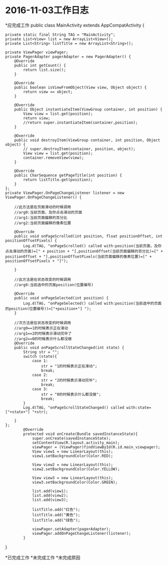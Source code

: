 # 2016-11-03工作日志

*应完成工作
public class MainActivity extends AppCompatActivity {

    private static final String TAG = "MainActivity";
    private List<View> list = new ArrayList<View>();
    private List<String> listTitle = new ArrayList<String>();

    private ViewPager viewPager;
    private PagerAdapter pagerAdapter = new PagerAdapter() {
        @Override
        public int getCount() {
            return list.size();
        }

        @Override
        public boolean isViewFromObject(View view, Object object) {
            return view == object;
        }

        @Override
        public Object instantiateItem(ViewGroup container, int position) {
            View view = list.get(position);
            return view;
            //return super.instantiateItem(container,position);
        }

        @Override
        public void destroyItem(ViewGroup container, int position, Object object) {
            // super.destroyItem(container, position, object);
            View view = list.get(position);
            container.removeView(view);
        }

        @Override
        public CharSequence getPageTitle(int position) {
            return listTitle.get(position);
        }
    };
    private ViewPager.OnPageChangeListener listener = new ViewPager.OnPageChangeListener() {

        //此方法是在页面滑动的时候调用
        //arg0:当前页面，及你点击滑动的页面
        //arg1:当前页面偏移的百分比
        //arg2:当前页面偏移的像素位置

        @Override
        public void onPageScrolled(int position, float positionOffset, int positionOffsetPixels) {
            Log.d(TAG, "onPageScrolled() called with:position(当前页面，及你点击滑动的页面)=[" + position + "],positionOffset(当前页面偏移的百分比)=[" + positionOffset + "],positionOffsetPixels(当前页面偏移的像素位置)=[" + positionOffsetPixels + "]");

        }

        //此方法是在状态改变的时候调用
        //arg0:当前选中的页面position(位置编号)

        @Override
        public void onPageSelected(int position) {
            Log.d(TAG, "onPageSelected() called with:position(当前选中的页面的position(位置编号))=["+position+"] ");
        }

        //次方法是在状态改变的时候调用
        //arg0==1的时候表示正在滑动
        //arg1==2的时候表示滑动完毕了
        //arg2==0的时候表示什么都没做
        @Override
        public void onPageScrollStateChanged(int state) {
            String str = "";
            switch (state){
                case 1:
                    str = "1的时候表示正在滑动";
                    break;
                case 2:
                    str = "2的时候表示滑动完毕";
                    break;
                case 3:
                    str = "0的时候表示什么都没做";
                    break;
            }
            Log.d(TAG, "onPageScrollStateChanged() called with:state=["+state+"] "+str);

        }
    };
            @Override
            protected void onCreate(Bundle savedInstanceState){
                super.onCreate(savedInstanceState);
                setContentView(R.layout.activity_main);
                viewPager = (ViewPager)findViewById(R.id.main_viewpager);
                View view1 = new LinearLayout(this);
                view1.setBackgroundColor(Color.RED);

                View view2 = new LinearLayout(this);
                view2.setBackgroundColor(Color.YELLOW);

                View view3 = new LinearLayout(this);
                view3.setBackgroundColor(Color.GREEN);

                list.add(view1);
                list.add(view2);
                list.add(view3);

                listTitle.add("红色");
                listTitle.add("黄色");
                listTitle.add("绿色");

                viewPager.setAdapter(pagerAdapter);
                viewPager.addOnPageChangeListener(listener);
            }
}

*已完成工作
*未完成工作
*未完成原因
